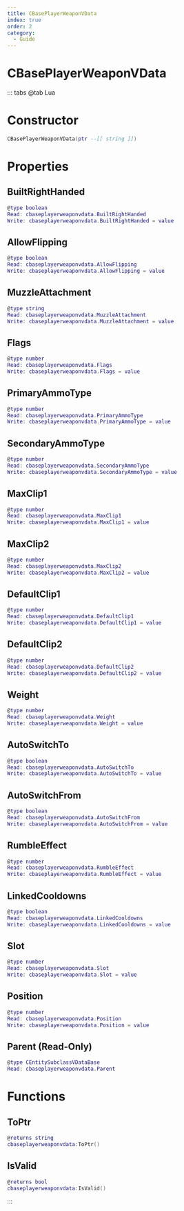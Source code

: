 ```yaml
---
title: CBasePlayerWeaponVData
index: true
order: 2
category:
  - Guide
---
```


# CBasePlayerWeaponVData

::: tabs
@tab Lua
# Constructor
```lua
CBasePlayerWeaponVData(ptr --[[ string ]])
```
# Properties
## BuiltRightHanded 
```lua
@type boolean
Read: cbaseplayerweaponvdata.BuiltRightHanded
Write: cbaseplayerweaponvdata.BuiltRightHanded = value
```
## AllowFlipping 
```lua
@type boolean
Read: cbaseplayerweaponvdata.AllowFlipping
Write: cbaseplayerweaponvdata.AllowFlipping = value
```
## MuzzleAttachment 
```lua
@type string
Read: cbaseplayerweaponvdata.MuzzleAttachment
Write: cbaseplayerweaponvdata.MuzzleAttachment = value
```
## Flags 
```lua
@type number
Read: cbaseplayerweaponvdata.Flags
Write: cbaseplayerweaponvdata.Flags = value
```
## PrimaryAmmoType 
```lua
@type number
Read: cbaseplayerweaponvdata.PrimaryAmmoType
Write: cbaseplayerweaponvdata.PrimaryAmmoType = value
```
## SecondaryAmmoType 
```lua
@type number
Read: cbaseplayerweaponvdata.SecondaryAmmoType
Write: cbaseplayerweaponvdata.SecondaryAmmoType = value
```
## MaxClip1 
```lua
@type number
Read: cbaseplayerweaponvdata.MaxClip1
Write: cbaseplayerweaponvdata.MaxClip1 = value
```
## MaxClip2 
```lua
@type number
Read: cbaseplayerweaponvdata.MaxClip2
Write: cbaseplayerweaponvdata.MaxClip2 = value
```
## DefaultClip1 
```lua
@type number
Read: cbaseplayerweaponvdata.DefaultClip1
Write: cbaseplayerweaponvdata.DefaultClip1 = value
```
## DefaultClip2 
```lua
@type number
Read: cbaseplayerweaponvdata.DefaultClip2
Write: cbaseplayerweaponvdata.DefaultClip2 = value
```
## Weight 
```lua
@type number
Read: cbaseplayerweaponvdata.Weight
Write: cbaseplayerweaponvdata.Weight = value
```
## AutoSwitchTo 
```lua
@type boolean
Read: cbaseplayerweaponvdata.AutoSwitchTo
Write: cbaseplayerweaponvdata.AutoSwitchTo = value
```
## AutoSwitchFrom 
```lua
@type boolean
Read: cbaseplayerweaponvdata.AutoSwitchFrom
Write: cbaseplayerweaponvdata.AutoSwitchFrom = value
```
## RumbleEffect 
```lua
@type number
Read: cbaseplayerweaponvdata.RumbleEffect
Write: cbaseplayerweaponvdata.RumbleEffect = value
```
## LinkedCooldowns 
```lua
@type boolean
Read: cbaseplayerweaponvdata.LinkedCooldowns
Write: cbaseplayerweaponvdata.LinkedCooldowns = value
```
## Slot 
```lua
@type number
Read: cbaseplayerweaponvdata.Slot
Write: cbaseplayerweaponvdata.Slot = value
```
## Position 
```lua
@type number
Read: cbaseplayerweaponvdata.Position
Write: cbaseplayerweaponvdata.Position = value
```
## Parent (Read-Only)
```lua
@type CEntitySubclassVDataBase
Read: cbaseplayerweaponvdata.Parent
```
# Functions
## ToPtr
```lua
@returns string
cbaseplayerweaponvdata:ToPtr()
```
## IsValid
```lua
@returns bool
cbaseplayerweaponvdata:IsValid()
```

:::